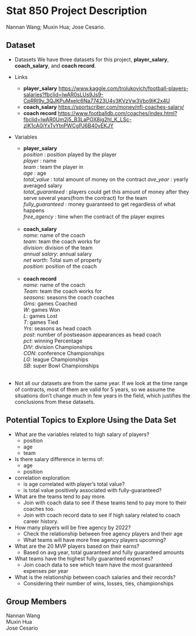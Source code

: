 Stat 850 Project Description
================
Nannan Wang; Muxin Hua; Jose Cesario.

## Dataset

-   Datasets We have three datasets for this project,
    **player\_salary**, **coach\_salary**, and **coach record**.

-   Links

    -   **player\_salary**
        <https://www.kaggle.com/trolukovich/football-players-salaries?fbclid=IwAR0sLUs9Js9-CpRRI9y_3QJKPuMxelc6Na77423U4v3KVzVw3Vbo9iK2x4U>
    -   **coach\_salary**
        <https://sportscriber.com/money/nfl-coaches-salary/>  
    -   **coach record**
        <https://www.footballdb.com/coaches/index.html?fbclid=IwAR0Um2j5_B3LaPOX8jg2hl_K_LSc-zlK1cA0iYxTvYtnPWCgPJ6B40yEKJY>

-   Variables

    -   **player\_salary**  
        *position* : position played by the player  
        *player* : name  
        *team* : team the player in  
        *age* : age  
        *total\_value* : total amount of money on the contract
        *ave\_year* : yearly averaged salary  
        *total\_guaranteed* : players could get this amount of money
        after they serve several years(from the contract) for the team  
        *fully\_guaranteed* : money guaranteed to get regardless of what
        happens  
        *free\_agency* : time when the contract of the player expires  
        </br>
    -   **coach\_salary**  
        *name*: name of the coach  
        *team*: team the coach works for  
        *division*: division of the team  
        *annual salary*: annual salary  
        *net worth*: Total sum of property  
        *position*: position of the coach  
        </br>
    -   **coach record**  
        *name*: name of the coach  
        *Team*: team the coach works for  
        *seasons*: seasons the coach coaches  
        *Gms*: games Coached  
        *W*: games Won  
        *L*: games Lost  
        *T*: games Tied  
        *Yrs*: seasons as head coach  
        *post*: number of postseason appearances as head coach  
        *pct*: winning Percentage  
        *DIV*: division Championships  
        *CON*: conference Championships  
        *LG*: league Championships  
        *SB*: super Bowl Championships  
        </br>

-   Not all our datasets are from the same year. If we look at the time
    range of contracts, most of them are valid for 5 years, so we assume
    the situations don’t change much in few years in the field, which
    justifies the conclusions from these datasets.

## Potential Topics to Explore Using the Data Set

-   What are the variables related to high salary of players?
    -   position
    -   age
    -   team </br>
-   Is there salary difference in terms of:
    -   age
    -   position </br>
-   correlation exploration:
    -   is age correlated with player’s total value?
    -   is total value positively associated with fully-guaranteed?
        </br>
-   What are the teams tend to pay more.
    -   Join with coach data to see if these teams tend to pay more to
        their coaches too.  
    -   Join with coach record data to see if high salary related to
        coach career history. </br>
-   How many players will be free agency by 2022?
    -   Check the relationship between free agency players and their
        age  
    -   What teams will have more free agency players upcoming? </br>
-   What are the 20 MVP players based on their earns?
    -   Based on avg year, total guaranteed and fully guaranteed amounts
        </br>
-   What teams have the highest fully guaranteed expenses?
    -   Join coach data to see which team have the most guaranteed
        expenses per year </br>
-   What is the relationship between coach salaries and their records?
    -   Considering their number of wins, losses, ties, championships
        </br>

## Group Members

Nannan Wang  
Muxin Hua  
Jose Cesario
